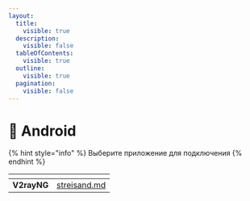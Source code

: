 ```yaml
---
layout:
  title:
    visible: true
  description:
    visible: false
  tableOfContents:
    visible: true
  outline:
    visible: true
  pagination:
    visible: false
---
```


# 📱 Android

{% hint style="info" %}
Выберите приложение для подключения
{% endhint %}

<table data-card-size="large" data-column-title-hidden data-view="cards"><thead><tr><th></th><th data-hidden data-card-target data-type="content-ref"></th></tr></thead><tbody><tr><td><strong>V2rayNG</strong></td><td><a href="../ios/streisand.md">streisand.md</a></td></tr></tbody></table>
